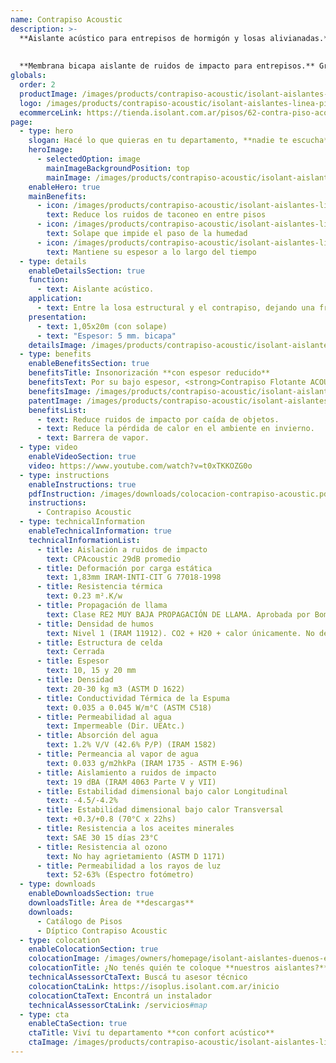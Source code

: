 ```yaml
---
name: Contrapiso Acoustic
description: >-
  **Aislante acústico para entrepisos de hormigón y losas alivianadas.**
  
  
  **Membrana bicapa aislante de ruidos de impacto para entrepisos.** Gracias a su solape de 5cm evita la formación de puentes acústicos.
globals:
  order: 2
  productImage: /images/products/contrapiso-acoustic/isolant-aislantes-linea-pisos-contrapiso-acoustic-imagen-rollo.png
  logo: /images/products/contrapiso-acoustic/isolant-aislantes-linea-pisos-contrapiso-acoustic-logo.jpg
  ecommerceLink: https://tienda.isolant.com.ar/pisos/62-contra-piso-acoustic.html
page:
  - type: hero
    slogan: Hacé lo que quieras en tu departamento, **nadie te escucha**
    heroImage:
      - selectedOption: image
        mainImageBackgroundPosition: top
        mainImage: /images/products/contrapiso-acoustic/isolant-aislantes-linea-pisos-contrapiso-acoustic-imagen.jpg
    enableHero: true
    mainBenefits:
      - icon: /images/products/contrapiso-acoustic/isolant-aislantes-linea-pisos-contrapiso-acoustic-beneficio-1.svg
        text: Reduce los ruidos de taconeo en entre pisos
      - icon: /images/products/contrapiso-acoustic/isolant-aislantes-linea-pisos-contrapiso-acoustic-beneficio-2.svg
        text: Solape que impide el paso de la humedad
      - icon: /images/products/contrapiso-acoustic/isolant-aislantes-linea-pisos-contrapiso-acoustic-beneficio-3.svg
        text: Mantiene su espesor a lo largo del tiempo
  - type: details
    enableDetailsSection: true
    function:
      - text: Aislante acústico.
    application:
      - text: Entre la losa estructural y el contrapiso, dejando una franja de 5 a 10 cm ascendente sobre la pared.
    presentation:
      - text: 1,05x20m (con solape)
      - text: "Espesor: 5 mm. bicapa"
    detailsImage: /images/products/contrapiso-acoustic/isolant-aislantes-linea-pisos-contrapiso-acoustic-imagen-detalle-producto.jpg
  - type: benefits
    enableBenefitsSection: true
    benefitsTitle: Insonorización **con espesor reducido**
    benefitsText: Por su bajo espesor, <strong>Contrapiso Flotante ACOUSTIC®</strong> no tiene mayor influencia sobre las dimensiones y alturas finales del proyecto. Es resistente a las pisadas y caídas ocasionales de herramientas en la etapa de colocación su capacidad de aislamiento acústico no se verá dañada.
    benefitsImage: /images/products/contrapiso-acoustic/isolant-aislantes-linea-pisos-contrapiso-acoustic-beneficio-exclusivo-imagen.jpg
    patentImage: /images/products/contrapiso-acoustic/isolant-aislantes-linea-pisos-contrapiso-acoustic-patente.png
    benefitsList:
      - text: Reduce ruidos de impacto por caída de objetos.
      - text: Reduce la pérdida de calor en el ambiente en invierno.
      - text: Barrera de vapor.
  - type: video
    enableVideoSection: true
    video: https://www.youtube.com/watch?v=t0xTKKOZG0o
  - type: instructions
    enableInstructions: true
    pdfInstruction: /images/downloads/colocacion-contrapiso-acoustic.pdf
    instructions:
      - Contrapiso Acoustic
  - type: technicalInformation
    enableTechnicalInformation: true
    technicalInformationList:
      - title: Aislación a ruidos de impacto
        text: CPAcoustic 29dB promedio
      - title: Deformación por carga estática
        text: 1,83mm IRAM-INTI-CIT G 77018-1998
      - title: Resistencia térmica
        text: 0.23 m².K/w
      - title: Propagación de llama
        text: Clase RE2 MUY BAJA PROPAGACIÓN DE LLAMA. Aprobada por Bomberos Argentina.
      - title: Densidad de humos
        text: Nivel 1 (IRAM 11912). CO2 + H20 + calor únicamente. No desprende gases envenenantes.
      - title: Estructura de celda
        text: Cerrada
      - title: Espesor
        text: 10, 15 y 20 mm
      - title: Densidad
        text: 20-30 kg m3 (ASTM D 1622)
      - title: Conductividad Térmica de la Espuma
        text: 0.035 a 0.045 W/m°C (ASTM C518)
      - title: Permeabilidad al agua
        text: Impermeable (Dir. UEAtc.)
      - title: Absorción del agua
        text: 1.2% V/V (42.6% P/P) (IRAM 1582)
      - title: Permeancia al vapor de agua
        text: 0.033 g/m2hkPa (IRAM 1735 - ASTM E-96)
      - title: Aislamiento a ruidos de impacto
        text: 19 dBA (IRAM 4063 Parte V y VII)
      - title: Estabilidad dimensional bajo calor Longitudinal
        text: -4.5/-4.2%
      - title: Estabilidad dimensional bajo calor Transversal
        text: +0.3/+0.8 (70°C x 22hs)
      - title: Resistencia a los aceites minerales
        text: SAE 30 15 días 23°C
      - title: Resistencia al ozono
        text: No hay agrietamiento (ASTM D 1171)
      - title: Permeabilidad a los rayos de luz
        text: 52-63% (Espectro fotómetro)
  - type: downloads
    enableDownloadsSection: true
    downloadsTitle: Área de **descargas**
    downloads:
      - Catálogo de Pisos
      - Díptico Contrapiso Acoustic
  - type: colocation
    enableColocationSection: true
    colocationImage: /images/owners/homepage/isolant-aislantes-duenos-e-inquilinos-isoplus-colocation.jpg
    colocationTitle: ¿No tenés quién te coloque **nuestros aislantes?**
    technicalAssessorCtaText: Buscá tu asesor técnico
    colocationCtaLink: https://isoplus.isolant.com.ar/inicio
    colocationCtaText: Encontrá un instalador
    technicalAssessorCtaLink: /servicios#map
  - type: cta
    enableCtaSection: true
    ctaTitle: Viví tu departamento **con confort acústico**
    ctaImage: /images/products/contrapiso-acoustic/isolant-aislantes-linea-pisos-contrapiso-acoustic-cta.jpg
---
```


